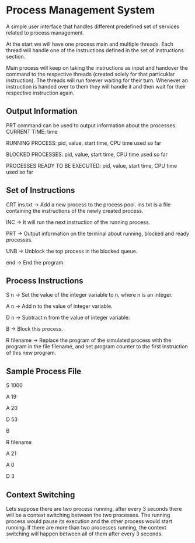 # Process Management System

A simple user interface that handles different predefined set of services related to process management.

At the start we will have one process main and multiple threads. Each thread will handle one of the instructions defined in the set of instructions section.

Main process will keep on taking the instructions as input and handover the command to the respective threads (created solely for that particuklar instruction). The threads will run forever waiting for their turn. Whenever an instruction is handed over to them they will handle it and then wait for their respective instruction again.

## Output Information

PRT command can be used to output information about the processes.
CURRENT TIME: time

RUNNING PROCESS:
pid, value, start time, CPU time used so far

BLOCKED PROCESSES:
pid, value, start time, CPU time used so far

PROCESSES READY TO BE EXECUTED:
pid, value, start time, CPU time used so far

## Set of Instructions

CRT ins.txt -> Add a new process to the process pool. ins.txt is a file containing the instructions of the newly created process.

INC -> It will run the next instruction of the running process.

PRT -> Output information on the terminal about running, blocked and ready processes.

UNB -> Unblock the top process in the blocked queue.

end -> End the program.

## Process Instructions

S n -> Set the value of the integer variable to n, where n is an integer.

A n -> Add n to the value of integer variable.

D n -> Subtract n from the value of integer variable.

B -> Block this process.

R filename -> Replace the program of the simulated process with the program in the file filename, and set program counter to the first instruction of this new program.

## Sample Process File

S 1000

A 19

A 20

D 53

B

R filename

A 21

A 0

D 3

## Context Switching

Lets suppose there are two process running, after every 3 seconds there will be a context switching between the two processes. The running process would pause its execution and the other process would start running. If there are more than two processes running, the context switching will happen between all of them after every 3 seconds.